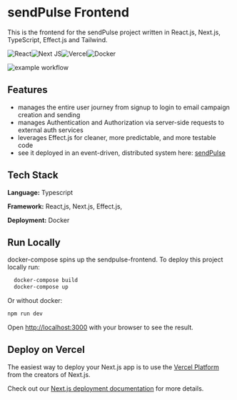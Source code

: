 
# sendPulse Frontend

This is the frontend for the sendPulse project written in React.js, Next.js, TypeScript, Effect.js and Tailwind.

![React](https://img.shields.io/badge/react-%2320232a.svg?style=for-the-badge&logo=react&logoColor=%2361DAFB)![Next JS](https://img.shields.io/badge/Next-black?style=for-the-badge&logo=next.js&logoColor=white)![Vercel](https://img.shields.io/badge/vercel-%23000000.svg?style=for-the-badge&logo=vercel&logoColor=white)![Docker](https://img.shields.io/badge/docker-%230db7ed.svg?style=for-the-badge&logo=docker&logoColor=white)

![example workflow](https://github.com/donnaloia/email-campaign-service/actions/workflows/docker-build-push.yml/badge.svg)


## Features

- manages the entire user journey from signup to login to email campaign creation and sending
- manages Authentication and Authorization via server-side requests to external auth services
- leverages Effect.js for cleaner, more predictable, and more testable code
- see it deployed in an event-driven, distributed system here: [sendPulse](https://github.com/donnaloia/sendpulse)


## Tech Stack

**Language:** Typescript

**Framework:** React,js, Next.js, Effect.js,

**Deployment:** Docker




## Run Locally
docker-compose spins up the sendpulse-frontend.
To deploy this project locally run:

```bash
  docker-compose build
  docker-compose up
```

Or without docker:

```bash
npm run dev

```

Open [http://localhost:3000](http://localhost:3000) with your browser to see the result.


## Deploy on Vercel

The easiest way to deploy your Next.js app is to use the [Vercel Platform](https://vercel.com/new?utm_medium=default-template&filter=next.js&utm_source=create-next-app&utm_campaign=create-next-app-readme) from the creators of Next.js.

Check out our [Next.js deployment documentation](https://nextjs.org/docs/app/building-your-application/deploying) for more details.
